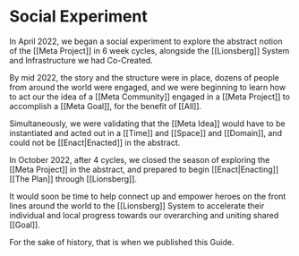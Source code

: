 # Social Experiment

In April 2022, we began a social experiment to explore the abstract notion of the [[Meta Project]] in 6 week cycles, alongside the [[Lionsberg]] System and Infrastructure we had Co-Created. 

By mid 2022, the story and the structure were in place, dozens of people from around the world were engaged, and we were beginning to learn how to act our the idea of a [[Meta Community]] engaged in a [[Meta Project]] to accomplish a [[Meta Goal]], for the benefit of [[All]]. 

Simultaneously, we were validating that the [[Meta Idea]] would have to be instantiated and acted out in a [[Time]] and [[Space]] and [[Domain]], and could not be [[Enact|Enacted]] in the abstract. 

In October 2022, after 4 cycles, we closed the season of exploring the [[Meta Project]] in the abstract, and prepared to begin [[Enact|Enacting]] [[The Plan]] through [[Lionsberg]]. 

It would soon be time to help connect up and empower heroes on the front lines around the world to the [[Lionsberg]] System to accelerate their individual and local progress towards our overarching and uniting shared [[Goal]]. 

For the sake of history, that is when we published this Guide.

